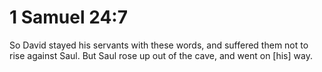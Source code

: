 # 1 Samuel 24:7

So David stayed his servants with these words, and suffered them not to rise against Saul. But Saul rose up out of the cave, and went on [his] way.